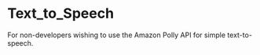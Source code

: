 # Text_to_Speech

For non-developers wishing to use the Amazon Polly API for simple text-to-speech.
